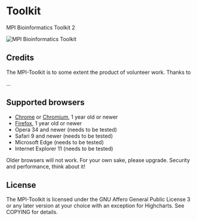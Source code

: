 # Toolkit
MPI Bioinformatics Toolkit 2

<img src="https://raw.githubusercontent.com/zy4/Toolkit/master/public/images/toolkitscreenshot.png?token=AJBfhp32P_d1PI1Rt9cyzWC2hMAmxy0Zks5Zj1s7wA%3D%3D" alt="MPI Bioinformatics Toolkit" />


Credits
-------

The MPI-Toolkit is to some extent the product of volunteer work. Thanks to

...


Supported browsers
------------------

- [Chrome](https://www.google.com/chrome) or [Chromium](https://www.chromium.org/getting-involved/download-chromium), 1 year old or newer
- [Firefox](https://www.mozilla.org/firefox), 1 year old or newer
- Opera 34 and newer (needs to be tested)
- Safari 9 and newer (needs to be tested)
- Microsoft Edge (needs to be tested)
- Internet Explorer 11 (needs to be tested)

Older browsers will not work. For your own sake, please upgrade.
Security and performance, think about it!

License
-------

The MPI-Toolkit is licensed under the GNU Affero General Public License 3 or any later
version at your choice with an exception for Highcharts. See COPYING for
details.
